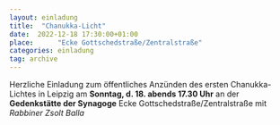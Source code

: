 ```yaml
---
layout: einladung
title:  "Chanukka-Licht"
date:  2022-12-18 17:30:00+01:00
place:      "Ecke Gottschedstraße/Zentralstraße"
categories: einladung
tag: archive
---
```


Herzliche Einladung zum
öffentliches Anzünden des ersten Chanukka-Lichtes in Leipzig
am **Sonntag, d. 18. abends 17.30 Uhr**
an der **Gedenkstätte der Synagoge** Ecke Gottschedstraße/Zentralstraße
mit *Rabbiner Zsolt Balla*
